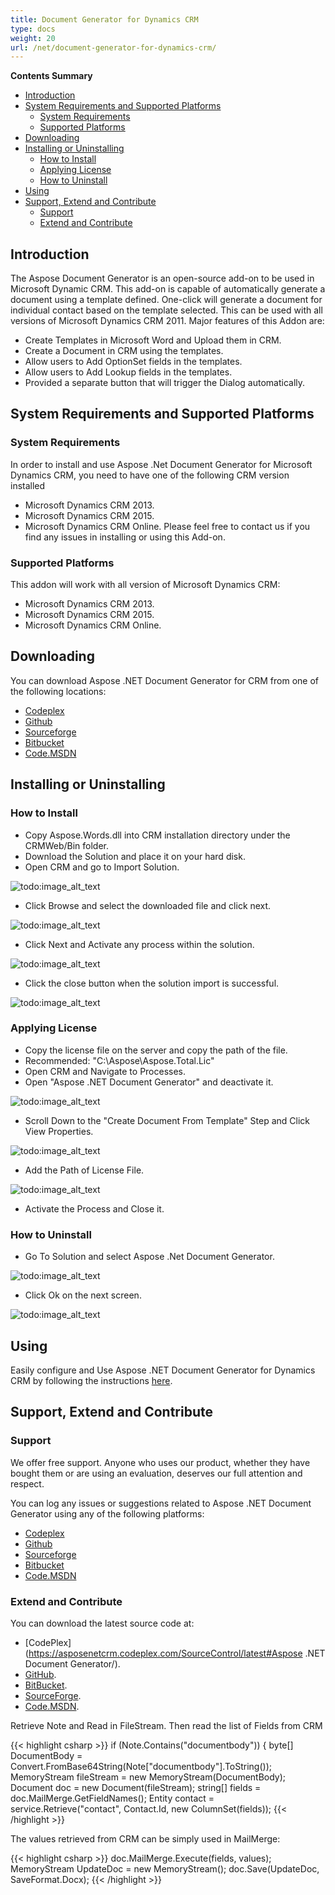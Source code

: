 ```yaml
---
title: Document Generator for Dynamics CRM
type: docs
weight: 20
url: /net/document-generator-for-dynamics-crm/
---
```


**Contents Summary**

- [Introduction](#DocumentGeneratorforDynamicsCRM-Introduction)
- [System Requirements and Supported Platforms](#DocumentGeneratorforDynamicsCRM-SystemRequirementsandSupportedPlatforms) 
  - [System Requirements](#DocumentGeneratorforDynamicsCRM-SystemRequirements)
  - [Supported Platforms](#DocumentGeneratorforDynamicsCRM-SupportedPlatforms)
- [Downloading](#DocumentGeneratorforDynamicsCRM-Downloading)
- [Installing or Uninstalling](#DocumentGeneratorforDynamicsCRM-InstallingorUninstalling) 
  - [How to Install](#DocumentGeneratorforDynamicsCRM-HowtoInstall)
  - [Applying License](#DocumentGeneratorforDynamicsCRM-ApplyingLicense)
  - [How to Uninstall](#DocumentGeneratorforDynamicsCRM-HowtoUninstall)
- [Using](#DocumentGeneratorforDynamicsCRM-Using)
- [Support, Extend and Contribute](#DocumentGeneratorforDynamicsCRM-Support,ExtendandContribute) 
  - [Support](#DocumentGeneratorforDynamicsCRM-Support)
  - [Extend and Contribute](#DocumentGeneratorforDynamicsCRM-ExtendandContribute)
## **Introduction**
The Aspose Document Generator is an open-source add-on to be used in Microsoft Dynamic CRM. This add-on is capable of automatically generate a document using a template defined. One-click will generate a document for individual contact based on the template selected. This can be used with all versions of Microsoft Dynamics CRM 2011.
Major features of this Addon are:

- Create Templates in Microsoft Word and Upload them in CRM.
- Create a Document in CRM using the templates.
- Allow users to Add OptionSet fields in the templates.
- Allow users to Add Lookup fields in the templates.
- Provided a separate button that will trigger the Dialog automatically.
## **System Requirements and Supported Platforms**
### **System Requirements**
In order to install and use Aspose .Net Document Generator for Microsoft Dynamics CRM, you need to have one of the following CRM version installed

- Microsoft Dynamics CRM 2013.
- Microsoft Dynamics CRM 2015.
- Microsoft Dynamics CRM Online.
  Please feel free to contact us if you find any issues in installing or using this Add-on.
### **Supported Platforms**
This addon will work with all version of Microsoft Dynamics CRM:

- Microsoft Dynamics CRM 2013.
- Microsoft Dynamics CRM 2015.
- Microsoft Dynamics CRM Online.
## **Downloading**
You can download Aspose .NET Document Generator for CRM from one of the following locations:

- [Codeplex](http://goo.gl/eMcjA9)
- [Github](http://goo.gl/rrLOLu)
- [Sourceforge](http://goo.gl/mua233)
- [Bitbucket](http://goo.gl/ngjuJg)
- [Code.MSDN](http://goo.gl/bqPhfr)
## **Installing or Uninstalling**
### **How to Install**
- Copy Aspose.Words.dll into CRM installation directory under the CRMWeb/Bin folder.
- Download the Solution and place it on your hard disk.
- Open CRM and go to Import Solution. 

![todo:image_alt_text](document-generator-for-dynamics-crm_1)

- Click Browse and select the downloaded file and click next. 

![todo:image_alt_text](document-generator-for-dynamics-crm_2)

- Click Next and Activate any process within the solution. 

![todo:image_alt_text](document-generator-for-dynamics-crm_3)

- Click the close button when the solution import is successful. 

![todo:image_alt_text](document-generator-for-dynamics-crm_4)
### **Applying License**
- Copy the license file on the server and copy the path of the file.
- Recommended: "C:\Aspose\Aspose.Total.Lic"
- Open CRM and Navigate to Processes.
- Open "Aspose .NET Document Generator" and deactivate it. 

![todo:image_alt_text](document-generator-for-dynamics-crm_5)

- Scroll Down to the "Create Document From Template" Step and Click View Properties. 

![todo:image_alt_text](document-generator-for-dynamics-crm_6)

- Add the Path of License File. 

![todo:image_alt_text](document-generator-for-dynamics-crm_7)

- Activate the Process and Close it.
### **How to Uninstall**
- Go To Solution and select Aspose .Net Document Generator. 

![todo:image_alt_text](document-generator-for-dynamics-crm_8)

- Click Ok on the next screen. 

![todo:image_alt_text](document-generator-for-dynamics-crm_9)
## **Using**
Easily configure and Use Aspose .NET Document Generator for Dynamics CRM by following the instructions [here](https://docs.aspose.com/words/net/using-and-configuring-crm-document-generator/).
## **Support, Extend and Contribute**
### **Support**
We offer free support. Anyone who uses our product, whether they have bought them or are using an evaluation, deserves our full attention and respect.

You can log any issues or suggestions related to Aspose .NET Document Generator using any of the following platforms:

- [Codeplex](http://goo.gl/eMcjA9)
- [Github](http://goo.gl/rrLOLu)
- [Sourceforge](http://goo.gl/mua233)
- [Bitbucket](http://goo.gl/ngjuJg)
- [Code.MSDN](http://goo.gl/bqPhfr)
### **Extend and Contribute**
You can download the latest source code at:

- [CodePlex](https://asposenetcrm.codeplex.com/SourceControl/latest#Aspose .NET Document Generator/).
- [GitHub](https://github.com/asposemarketplace/asposenetcrm/tree/AsposeDocumentGenerator-1.0.0.2011/Aspose%20.NET%20Document%20Generator/Source%20Code).
- [BitBucket](https://bitbucket.org/asposemarketplace/aspose-.net-for-dynamics-crm/src/7ce93ebc181bba2b22539bfe183c68872f812070/Aspose%20.NET%20Document%20Generator/Source%20Code/?at=master).
- [SourceForge](http://sourceforge.net/p/asposenetcrm/code/ci/master/tree/Aspose%20.NET%20Document%20Generator/Source%20Code/).
- [Code.MSDN](https://code.msdn.microsoft.com/Aspose-NET-Document-1b4405dd/view/SourceCode#content).

Retrieve Note and Read in FileStream. Then read the list of Fields from CRM

{{< highlight csharp >}}
if (Note.Contains("documentbody"))
{
     byte[] DocumentBody = Convert.FromBase64String(Note["documentbody"].ToString());
     MemoryStream fileStream = new MemoryStream(DocumentBody);
     Document doc = new Document(fileStream);
     string[] fields = doc.MailMerge.GetFieldNames();
     Entity contact = service.Retrieve("contact", Contact.Id, new ColumnSet(fields));
{{< /highlight >}}

The values retrieved from CRM can be simply used in MailMerge:

{{< highlight csharp >}}
doc.MailMerge.Execute(fields, values);
MemoryStream UpdateDoc = new MemoryStream();
doc.Save(UpdateDoc, SaveFormat.Docx);
{{< /highlight >}}
